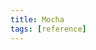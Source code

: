 ```yaml
---
title: Mocha
tags: [reference]
---
```



<!--
TODO: Finish this reference
TODO: Add tutorial and link to it
TODO: Add any recipes and link to them
-->
